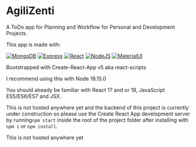 # AgiliZenti

A ToDo app for Planning and Workflow for Personal and Development Projects.

This app is made with:

[![MongoDB](https://img.shields.io/badge/MongoDB-4EA94B?style=for-the-badge&logo=mongodb&logoColor=white)](https://www.nodejs.com)
[![Express](https://img.shields.io/badge/Express.js-404D59?style=for-the-badge)](https://expressjs.com)
[![React](https://img.shields.io/badge/React-20232A?style=for-the-badge&logo=react&logoColor=61DAFB)](https://react.dev/)
[![NodeJS](https://img.shields.io/badge/Node.js-43853D?style=for-the-badge&logo=node.js&logoColor=white)](https://www.nodejs.com)
[![MaterialUI](https://img.shields.io/badge/Material--UI-0081CB?style=for-the-badge&logo=material-ui&logoColor=white)](https://www.mui.com)

Bootstrapped with Create-React-App v5 aka react-scripts


I recommend using this with Node 18.15.0

You should already be familiar with React 17 and or 18, JavaScript ES5/ES6/ES7 and JSX.


This is not hosted anywhere yet and the backend of this project is currently under construction so please use the Create React App development server by running`npm start` inside the root of the project folder after installing with `npm i` or `npm install`.

This is not hosted anywhere yet 

